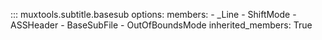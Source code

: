::: muxtools.subtitle.basesub
    options:
      members:
        - _Line
        - ShiftMode
        - ASSHeader
        - BaseSubFile
        - OutOfBoundsMode
      inherited_members: True